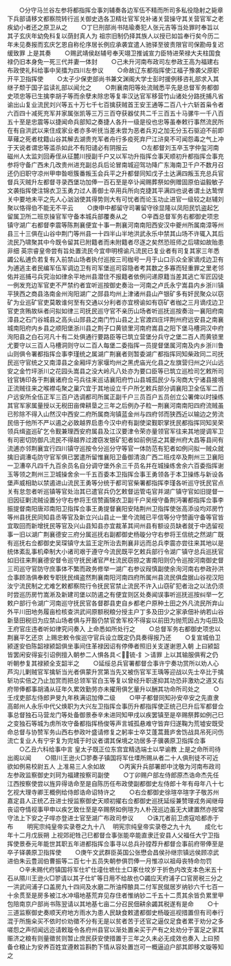 <!-- { "loadSidebar": true } -->
　　○分守马兰谷左参将都指挥佥事刘辅奏各边军伍不精而所司多私役隐射之毙章下兵部请移文都察院转行巡关御史选各卫精壮官军兑补诸关营操守其关营官军之老疾幼小者还之原卫从之
　　○丁巳刑部尚书陆瑜奏犯人张元吉等当处罪时奉旨以其子玄庆年幼免科复以荫封真人为  祖宗旧制仍择其族人以授已如旨奉行矣今历二年未见奏报而玄庆乞恩自称伦序居长例应承袭宜遣人驰驿至彼责限官司保勘毋复迟缓致罪  上是其奏
　　○赐武靖侯赵辅号奉天翊卫推诚宣力臣特进荣禄大夫柱国食禄仍旧本身免一死三代并妻一体封
　　○己未升河南布政司左参政王高为福建右布政使礼科给事中吴擂为四川左参议
　　○命故辽东都指挥使江福子豫袭父原职开平卫指挥使
　　○太子少保吏部尚书兼文渊阁大学士彭时援例移咨礼部求入其继子颓于国子监读礼部以闻允之
　　○荆襄南阳等处流贼悉平先是总督军务都御史项忠等已生擒李胡子等而余孽未除忠等复率汉达官军移营竹山诸处分路抚捕凡省谕出山复业流民刘兴等五十万七千七百擒获贼首王安王通等二百八十六斩首枭令者六百四十减死充军并家属张凯等三万三百夺获器仗共二千三百五十马骡牛一千八百五十至是忠震等以捷闻命兵部知之奏捷人各升一级是役也忠等虽奉敕行事然流民所在有自洪武以来住成家业者亦多听抚当差未尝为恶者兵刃之加无分玉石驱迫不前即草薙之死者枕籍山谷其解去湖贵充军者舟行多疫死弃尸江浒臭不可闻怨毒之气上冲于天说者谓忠等滥杀如此不有阳谴必有阴报云
　　○左都督刘玉卒玉字仲玺河南磁州人太监刘回寿侄从征麓川授副千户又以军功升指挥佥事天顺初升都指挥佥事充参将守备广西未几改贵州进充副总兵后论冒南城迎驾功降广东海南卫千户不数月召还仍旧职守凉州甲申昝咂簇番叛玉会兵平之升都督同知戊子土达满四叛玉充总兵官督兵灭贼升左都督寻录西堡功加俸一百石至是卒讣闻赐葬祭如例赠固原伯谥毅敏子文袭指挥使注锦衣卫玉勇力过人善御士卒用兵所向克捷其平满四也说者谓土达鸷悍关中要地未平之先人心汹汹使其得势则大有可忧者而论玉功止进官一级较之赵辅刘聚以恪得伯不能无不平云
　　○庚申中都留守司署留守徐显隆以凤阳民饥盗起乞留属卫所二班京操官军守备本城兵部覆奏从之
　　○辛酉总督军务右都御史项忠镇守湖广右都督李震等陈荆襄便宜十事一荆襄河南南阳西安汉中夔州所属南漳等州县三十三俱在山谷中荆门等州县一十四半山半地洪武永乐中禁其山场不许辄入其后流民乃啸聚其中今既令留其已附籍者而未附籍者尽逐之矣然恐班师之后啸如故贻患非细  英宗睿皇帝尝有旨处置流民今宜申明榜谕凡流民已复业者有司复其家三年悉蠲公私逋负若复有入前禁山场者执付巡按三司枷号一月于山口示众全家谪戍边卫有为逋逃主者民编军伍军调边卫有司军堡巡司容隐者考其数之多寡而轻重罪之里老邻佑并巡捕弓兵究治如律余平地州县潜住不报籍者依例问递原籍当差其逃亡军匠囚徒一例发充边军官吏不严禁约者宜听巡按御史奏治一河南之卢氏永宁嵩县内乡浙川镇平狭西之商县洛南金州洵阳湖广之郧县均州上津诸州县山产银矿多有奸民聚众以窃矿为业巡矿官吏莫敢谁何至有交通以分利者亦宜榜谕如有窃矿者枷之三月谪戍边卫官吏贪贿故纵者问拟如律三司抚民巡守官不亲历山场者听巡抚巡按奏治一襄阳府南漳县之石门谷城县之高头山郧县之南门竹山县之上官渡四庄坪荆州府远安县之南襄城南阳府内乡县之顺阳堡浙川县之荆子口黄锁里河南府嵩县之阳下堡马槽洞汉中府洵阳县之白石河凡十有二处俱通行要路臣等已筑立营堡分兵守之堡二百人而黄锁里尤要守以三百人马槽洞则守以二百人每堡二委指挥一员提督堡属河南及内乡浙川鲁山则俱令署都指挥佥事李瑾统之属湖广荆襄者则暂委湖广都指挥同知柴政同二司抚民巡守官统之又南漳县之金厢坪方家堰均州之黑虎庙光化县之左旗营归州之兴山远安之金竹坪浙川之花园头嵩县之没大岭凡八处亦为要口臣等已筑立巡检司乞敕所司铨官铸印各于荆襄诸府佥弓兵往来巡诘襄阳府竹山县城孤民少与洵商大宁诸县接境正流贼往来之喉襟屯聚之巢穴宜于其地设立千户所乞敕兵部分调襄阳卫全伍军二百户远安所全伍正军三百户选调都司所属正副千户三员百户五员创立公署俾以时操练其官军家属量授以无税田亩俾耕垦之三年之后例办子粒一荆襄河南南阳四府流贼虽已殄除不得入山然汉中西安二府所属商洵镇蓝金州与四府邻而狭西近以输边之劳流民倍于他所不严以遏之必致越界启患今汉中府有副使梁觐职掌抚民都指挥同知吴荣领兵缉盗巡矿乞令觐兼理西安府属县及江汉要津令荣亦量领官军往来其地提调军卫有司密切防御凡流民不得越界过渡窃发银矿犯者如前例惩之其夔州府大昌等县间有流逋亦邻荆襄宜行四川镇守巡按令分巡分守等官一体防范有犯者如例问拟一贼众就擒旧调漕屯防守官军俱已罢遣所留惟襄阳卫备御清浪广西二班戍卒及荆州三卫襄阳一卫漕卒凡四千九百余员名自分调守堡外余三千员名并在城操练舍余六百委指挥谢玉等领之荆州三卫城操舍余一千五百委本卫指挥佥事王勇领各于本卫操练与新设各堡声威相助以禁遏进山流民王勇等分统于都司官柴署都指挥李瑾各听巡守抚民官点关有怠忽者听巡镇等官处治其已遣官兵仍乞敕督运管屯官并湖广镇守官如旧提督一旧因征剿流贼设置分守右参将王信赞画锦衣卫副千户吴绶守备荆沔署都指挥佥事李振提督南阳唐邓南阳卫指挥佥事王勇提督襄阳安陆荆州卫指挥使张高添设均邓房竹等州县抚民同知县丞等官及新立兴山县止一里今流贼已平信等分守赞画守备等官皆宜取回而新增抚民等官及兴山县知县亦宜裁革其间州县有额设员缺者就于中选留视事一旧以湖广荆襄德安三府分属巡抚右副都御史杨璇分守右参将王信统之然湖广既有巡抚右佥都御史吴琛镇守太监王定所治去荆襄非远而总兵李震亦尝往来其地以是统体紊乱事机牵制大小诸司艰于遵守今流民既平乞敕兵部行令湖广镇守总兵巡抚官如旧往来荆襄德安督令巡守抚民诸官严杜流民窃掠之害南阳则仍令巡按河南御史督三司巡守官防守庶事体不繁而政务修举一湖广右参议叚慎副使余洵河南右参政孙洪佥事顾浩俱奉敕专职抚民缉盗然荆襄南阳河南四府所属州县流民俱盘据山谷视汉阳汝宁流民制之尤难乞敕都察院行令抚民官禁止流民不许入山窃矿犯者治之以法仍须时尝巡历房竹嵩淅及新建司堡以防遏之有便宜则区处奏闻误事听巡抚巡按纠举一乞敕户部行令湖广河南巡守抚民官各督郡县吏自乡都老户原种土田之外凡流民所弃山外平川田地务履亩检核查洪武间原额税粮分授主户丁多及田少之家承佃补纳若山谷新垦田税旧为应禁山场者俱与开豁仍禁官舍军校不得妄以前田为抛荒因占为屯田及王府官庄违者听如律究问奏入  上命悉如所处行之
　　○总督军务右都御史项忠以荆襄平乞还京  上赐忠敕令俟巡守官兵设立既定仍具奏得报乃还
　　○复宣城伯卫颍遂安伯陈韶禄颍韶俱坐事间住革禄因诏有停俸者照旧关支遂谢恩入朝  上曰颍韶皆罢闲安得妄引诏例擅入朝参二人惧各具＜锍-釒＞请罪  上以其输服俱宥之仍听朝参复其禄颍全支韶半之
　　○延绥总兵官署都督佥事许宁奏功赏所以劝人心芦沟儿剿贼官军擒斩当光者俱蒙升赏第当先又被伤官军王瑀等迎战以先士卒比于擒斩功实倍之乃止加赏而把总领军官白玉等复以曾经升职遂抑其功恐非激劝之道又右府带俸都事胡涌从征年久累效勤劳亦未擢用俱乞量升以酬其功命所司处之
　　○壬戌吏部左侍郎尹旻九年秩满诏加俸二级
　　○甲子都督同知孙安卒安之先直隶高邮州人永乐中代父焕职为大兴左卫指挥佥事历升都指挥使正统己巳升后军都督佥事总督独石马营龙门等处备御景泰辛未进同知甲戌以疾罢镇至是卒赐祭葬如例己巳之变独石等城为虏所攻守备都指挥杨俊等声言城孤悬难守皆弃归遂鞠为荒墟安既受命总督与协赞军务山西右参政叶盛请修复之躬率士卒艾蓬蒿葺庐舍饬战具吊死问伤流亡复业人有宁宇复为完城于时议者谓其保境之功居多子骥袭原卫指挥佥事
　　○乙丑六科给事中言  皇太子既正位东宫宜精选端士以早谕教  上是之命所司待出阁以闻
　　○隰川王逊火□翏奏子镇国将军仕塛所赐从者二十人俱刑徒不可近欲如例易校尉五人  上准易三人余如故
　　○丙寅升兵部署郎中沈敬为河南布政司左参政监察御史刘珂为福建按察司副使
　　○丁卯赐户部左侍郎原杰诰命杰先任江西按察使尝以旌异得诰命至是自陈历任布政使副都御史左侍郎十年有母年八十七乞视大理寺卿王概例给侍郎诰命诏特许之
　　○右佥都御史徐瑄卒瑄字子敬苏州嘉定县人正统乙丑进士授监察御史天顺初擢右佥都御史巡抚延绥兼赞理戎务闻继母丧诏夺情视事甲申以疾乞致仕至是卒赐祭如例瑄为人朴茂巡边虽无大建置然亦按常守法上下安之子哻亦登进士官至湖广布政司参议
　　○诛兀者前卫虏寇哈都赤于布
　　明宪宗纯皇帝实录卷之九十八
　明宪宗纯皇帝实录卷之九十九
　　成化七年十二月戊辰朔  上视郊祀牲己巳都督佥事张能卒能直隶迁安县人父福任大宁卫指挥使景泰元年能世其职五年进都指挥佥事寻以总兵孙镗荐升都督佥事前府带俸至是卒子铎袭原卫指挥使
　　○庚午文武群臣英国公张懋会昌侯孙继宗镇远侯顾凉武进伯朱云豊润伯曹振等二百七十五员失朝参俱罚俸一月惟凉以祖母丧特命勿罚
　　○辛未赐代府镇国将军仕圹仕墥仕墌仕土□豖仕坟岁于折色内改支本色米五十石从隰川王逊火□翏请以其子仕圹等日用不给故也○蠲应天府浦子口官房税三分之一洪武间浦子口盖房九十四间及水磨二所油榨酿具二付军民僦居岁纳钞六千七百一十余贯至是房多被江水冲塌地基荒弃见存住者惟纳钞二千五十二贯其余皆负累里甲包陪南京户部尚书陈翌请以其地基七亩二分召民佃耕余蠲其税遂有是命
　　○十三道监察御史奏顺天府地方雨水为患人民缺食敕遣都御史杨璇巡视措置但有司奉行混于所施籴买不依时价劝徵不分有无是以贫者苦于还官之逼仅足食者累于劝分之多嗟怨之声彻闻远迩请敕璇令各府州县官以渐处置籴买于产有之处劝分于富足之家其赈济之粮有则量徵贫则暂止庶民获安使措置于三年之久未必无成效也奏入  上曰预备仓粮止为安养百姓宜遵敕旨斟酌下情从容处置岂可一概逼迫户部其即移文璇等知之
